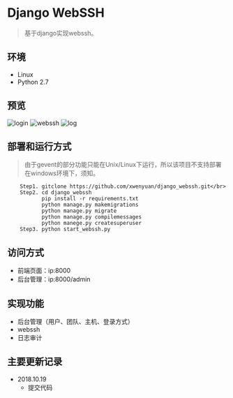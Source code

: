 # Django WebSSH
> 基于django实现webssh。 </br>

## 环境
* Linux
* Python 2.7

## 预览
![login](https://github.com/xwenyuan/django_webssh/blob/master/static/img/login.png)
![webssh](https://github.com/xwenyuan/django_webssh/blob/master/static/img/webssh.png)
![log](https://github.com/xwenyuan/django_webssh/blob/master/static/img/log.png)

## 部署和运行方式
> 由于gevent的部分功能只能在Unix/Linux下运行，所以该项目不支持部署在windows环境下，须知。

```
	Step1. gitclone https://github.com/xwenyuan/django_webssh.git</br>
	Step2. cd django_webssh
           pip install -r requirements.txt
           python manage.py makemigrations
           python manage.py migrate
           python manage.py compilemessages
           python manege.py createsuperuser
	Step3. python start_webssh.py
``` 

## 访问方式
* 前端页面：ip:8000
* 后台管理：ip:8000/admin

## 实现功能
* 后台管理（用户、团队、主机、登录方式）
* webssh
* 日志审计

## 主要更新记录
* 2018.10.19
  * 提交代码
